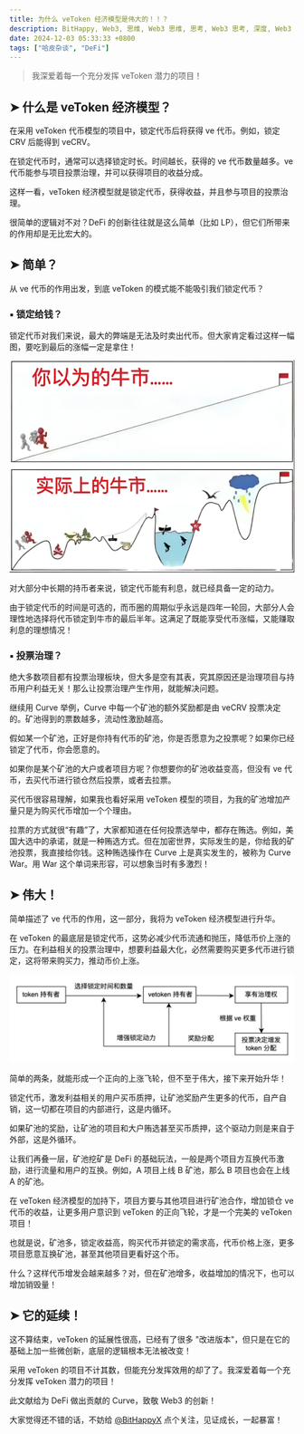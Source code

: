 ```yaml
---
title: 为什么 veToken 经济模型是伟大的！！？
description: BitHappy, Web3, 思维, Web3 思维, 思考, Web3 思考, 深度, Web3 深度, 资料, Web3 资料, 知识库, Web3 知识库, 做市商, 加密货币, veToken, Curve, CRV, DeFi, 经济模型
date: 2024-12-03 05:33:33 +0800
tags: ["哈皮杂谈", "DeFi"]
---
```

>我深爱着每一个充分发挥 veToken 潜力的项目！

## ➤ 什么是 veToken 经济模型？

在采用 veToken 代币模型的项目中，锁定代币后将获得 ve 代币。例如，锁定 CRV 后能得到 veCRV。

在锁定代币时，通常可以选择锁定时长。时间越长，获得的 ve 代币数量越多。ve 代币能参与项目投票治理，并可以获得项目的收益分成。

这样一看，veToken 经济模型就是锁定代币，获得收益，并且参与项目的投票治理。

很简单的逻辑对不对？DeFi 的创新往往就是这么简单（比如 LP），但它们所带来的作用却是无比宏大的。

## ➤ 简单？

从 ve 代币的作用出发，到底 veToken 的模式能不能吸引我们锁定代币？

### ▪️ 锁定给钱？

锁定代币对我们来说，最大的弊端是无法及时卖出代币。但大家肯定看过这样一幅图，要吃到最后的涨幅一定是拿住！

![ ](bullmarket.png "前途是光明的，道路是曲折的！")

对大部分中长期的持币者来说，锁定代币能有利息，就已经具备一定的动力。

由于锁定代币的时间是可选的，而币圈的周期似乎永远是四年一轮回，大部分人会理性地选择将代币锁定到牛市的最后半年。这满足了既能享受代币涨幅，又能赚取利息的理想情况！

### ▪️ 投票治理？

绝大多数项目都有投票治理板块，但大多是空有其表，究其原因还是治理项目与持币用户利益无关！那么让投票治理产生作用，就能解决问题。

继续用 Curve 举例，Curve 中每一个矿池的额外奖励都是由 veCRV 投票决定的。矿池得到的票数越多，流动性激励越高。

假如某一个矿池，正好是你持有代币的矿池，你是否愿意为之投票呢？如果你已经锁定了代币，你会愿意的。

如果你是某个矿池的大户或者项目方呢？你想要你的矿池收益变高，但没有 ve 代币，去买代币进行锁仓然后投票，或者去拉票。

买代币很容易理解，如果我也看好采用 veToken 模型的项目，为我的矿池增加产量只是为购买代币增加一个个理由。

拉票的方式就很“有趣”了，大家都知道在任何投票选举中，都存在贿选。例如，美国大选中的承诺，就是一种贿选方式。但在加密世界，实际发生的是，你给我的矿池投票，我直接给你钱。这种贿选操作在 Curve 上是真实发生的，被称为 Curve War。用 War 这个单词来形容，可以想象当时有多激烈！

## ➤ 伟大！

简单描述了 ve 代币的作用，这一部分，我将为 veToken 经济模型进行升华。

在 veToken 的最底层是锁定代币，这势必减少代币流通和抛压，降低币价上涨的压力。在利益相关的投票治理中，想要利益最大化，必然需要购买更多代币进行锁定，这将带来购买力，推动币价上涨。

![ ](run.jpg "正向的上涨飞轮！")

简单的两条，就能形成一个正向的上涨飞轮，但不至于伟大，接下来开始升华！

锁定代币，激发利益相关的用户买币质押，让矿池奖励产生更多的代币，自产自销，这一切都在项目的内部进行，这是内循环。

如果矿池的奖励，让矿池的项目和大户贿选甚至买币质押，这个驱动力则是来自于外部，这是外循环。

让我们再叠一层，矿池挖矿是 DeFi 的基础玩法，一般是两个项目方互换代币激励，进行流量和用户的互换。例如，A 项目上线 B 矿池，那么 B 项目也会在上线 A 的矿池。

在 veToken 经济模型的加持下，项目方要与其他项目进行矿池合作，增加锁仓 ve 代币的收益，让更多用户意识到 veToken 的正向飞轮，才是一个完美的 veToken 项目！

也就是说，矿池多，锁定收益高，购买代币并锁定的需求高，代币价格上涨，更多项目愿意互换矿池，甚至其他项目更看好这个币。

什么？这样代币增发会越来越多？对，但在矿池增多，收益增加的情况下，也可以增加销毁量！

## ➤ 它的延续！

这不算结束，veToken 的延展性很高，已经有了很多 "改进版本"，但只是在它的基础上加一些微创新，底层的逻辑根本无法被改变！

采用 veToken 的项目不计其数，但能充分发挥效用的却了了。我深爱着每一个充分发挥 veToken 潜力的项目！

此文献给为 DeFi 做出贡献的 Curve，致敬 Web3 的创新！

大家觉得还不错的话，不妨给 [@BitHappyX](https://x.com/intent/follow?screen_name=BitHappyX) 点个关注，见证成长，一起暴富！

